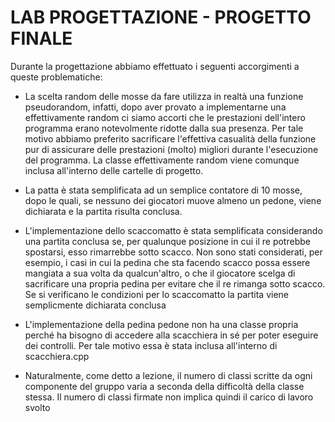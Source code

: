# LAB PROGETTAZIONE - PROGETTO FINALE
Durante la progettazione abbiamo effettuato i seguenti accorgimenti a queste problematiche:
 - La scelta random delle mosse da fare utilizza in realtà una funzione pseudorandom, infatti, dopo aver provato a implementarne una effettivamente random ci siamo accorti che le prestazioni dell'intero programma erano notevolmente ridotte dalla sua presenza. Per tale motivo abbiamo preferito sacrificare l'effettiva casualità della funzione pur di assicurare delle prestazioni (molto) migliori durante l'esecuzione del programma. La classe effettivamente random viene comunque inclusa all'interno delle cartelle di progetto.
 - La patta è stata semplificata ad un semplice contatore di 10 mosse, dopo le quali, se nessuno dei giocatori muove almeno un pedone, viene dichiarata e la partita risulta conclusa.
 - L'implementazione dello scaccomatto è stata semplificata considerando una partita conclusa se, per qualunque posizione in cui il re potrebbe spostarsi, esso rimarrebbe sotto scacco. Non sono stati considerati, per esempio, i casi in cui la pedina che sta facendo scacco possa essere mangiata a sua volta da qualcun'altro, o che il giocatore scelga di sacrificare una propria pedina per evitare che il re rimanga sotto scacco. Se si verificano le condizioni per lo scaccomatto la partita viene semplicmente dichiarata conclusa
 - L'implementazione della pedina pedone non ha una classe propria perché ha bisogno di accedere alla scacchiera in sé per poter eseguire dei controlli. Per tale motivo essa è stata inclusa all'interno di scacchiera.cpp


 - Naturalmente, come detto a lezione, il numero di classi scritte da ogni componente del gruppo varia a seconda della difficoltà della classe stessa. Il numero di classi firmate non implica quindi il carico di lavoro svolto
